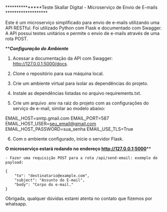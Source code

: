 ***************Teste Skallar Digital - Microserviço de Envio de E-mails *******************

Este  é um microserviço simplificado para envio de e-mails utilizando uma API RESTful. Foi utilizado Python com Flask e documentado com Swagger. A API possui testes unitários e permite o envio de e-mails através de uma rota POST.

*********Configuração do Ambiente*******

1. Acessar a documentação da API com Swagger: http://127.0.0.1:5000/docs. 

2. Clone o repositório para sua máquina local.

3. Crie um ambiente virtual para isolar as dependências do projeto.

4. Instale as dependências listadas no arquivo requirements.txt.

5. Crie um arquivo .env na raiz do projeto com as configurações do serviço de e-mail, similar ao modelo abaixo:

EMAIL_HOST=smtp.gmail.com
EMAIL_PORT=587
EMAIL_HOST_USER=seu_email@gmail.com
EMAIL_HOST_PASSWORD=sua_senha
EMAIL_USE_TLS=True

6. Com o ambiente configurado, inicie o servidor Flask.

********O microserviço estará rodando no endereço http://127.0.0.1:5000**********

    - Fazer uma requisição POST para a rota /api/send-email: exemplo de payload:

    {
        "to": "destinatario@example.com",
        "subject": "Assunto do E-mail",
        "body": "Corpo do e-mail."
    }



Obrigada, qualquer dúvidas estarei atenta no contato que fizemos por whatsapp.